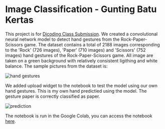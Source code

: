 # Image Classification - Gunting Batu Kertas

This project is for [Dicoding Class Submission](https://www.dicoding.com/academies/184/). We created a convolutional neural network model to detect hand gestures from the Rock-Paper-Scissors game. The dataset contains a total of 2188 images corresponding to the 'Rock' (726 images), 'Paper' (710 images) and 'Scissors' (752 images) hand gestures of the Rock-Paper-Scissors game. All image are taken on a green background with relatively consistent ligithing and white balance. The sample pictures from the dataset is:

![hand gestures](https://i.imgur.com/HjzZDJK.png "hand gestures")

We added upload widget to the notebook to test the model using our own hand gestures. This is my own hand predictied using the model. The gesture paper is correctly classified as paper.

![prediction](https://i.imgur.com/ahviGgt.png "prediction")

The notebook is run in the Google Colab, you can access the notebook [here](https://colab.research.google.com/drive/1EP8QR8nre19hI9h93x8Lhi_9RQMvpnFg?usp=sharing).